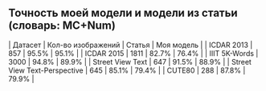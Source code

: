 ## Точность моей модели и модели из статьи (словарь: MC+Num)
| Датасет | Кол-во изображений | Статья | Моя модель |
| ICDAR 2013 | 857 | 95.5% | 95.1% |
| ICDAR 2015 | 1811 | 82.7% | 76.4% |
| IIIT 5K-Words | 3000 | 94.8% | 89.9% |
| Street View Text | 647 | 91.5% | 88.9% |
| Street View Text-Perspective | 645 | 85.1% | 79.4% |
| CUTE80 | 288 | 87.8% | 79.9% |

